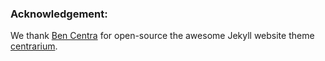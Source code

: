 
### Acknowledgement: 
We thank [Ben Centra](https://github.com/bencentra/) for open-source the awesome Jekyll website theme [centrarium](https://github.com/bencentra/centrarium).